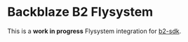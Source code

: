 # Backblaze B2 Flysystem
This is a **work in progress** Flysystem integration for [b2-sdk](https://github.com/alihamze/BackblazeB2).
